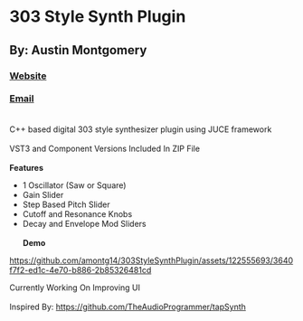 # 303 Style Synth Plugin<br>
## By: Austin Montgomery<br>
### <a href = https://amontg14.github.io/>Website</a><br><br><a href = "mailto: montgomery.austin00@gmail.com">Email</a><br><br>
C++ based digital 303 style synthesizer plugin using JUCE framework<br><br>
VST3 and Component Versions Included In ZIP File<br><br>
<b>Features</b><br>
- 1 Oscillator (Saw or Square)
- Gain Slider
- Step Based Pitch Slider
- Cutoff and Resonance Knobs
- Decay and Envelope Mod Sliders<br><br>
<b>Demo</b><br>


https://github.com/amontg14/303StyleSynthPlugin/assets/122555693/3640f7f2-ed1c-4e70-b886-2b85326481cd


Currently Working On Improving UI<br><br>
Inspired By: <a>https://github.com/TheAudioProgrammer/tapSynth</a>
